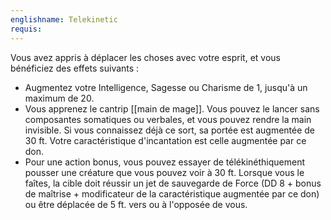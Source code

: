 ```yaml
---
englishname: Telekinetic
requis:
---
```

Vous avez appris à déplacer les choses avec votre esprit, et vous bénéficiez des effets suivants :

 - Augmentez votre Intelligence, Sagesse ou Charisme de 1, jusqu'à un maximum de 20.
 - Vous apprenez le cantrip [[main de mage]]. Vous pouvez le lancer sans composantes somatiques ou verbales, et vous pouvez rendre la main invisible. Si vous connaissez déjà ce sort, sa portée est augmentée de 30 ft. Votre caractéristique d'incantation est celle augmentée par ce don.
 - Pour une action bonus, vous pouvez essayer de télékinéthiquement pousser une créature que vous pouvez voir à 30 ft. Lorsque vous le faîtes, la cible doit réussir un jet de sauvegarde de Force (DD 8 + bonus de maîtrise + modificateur de la caractéristique augmentée par ce don) ou être déplacée de 5 ft. vers ou à l'opposée de vous.
